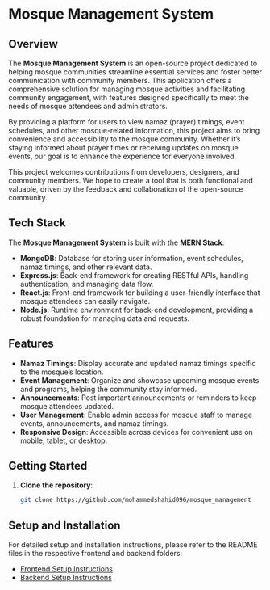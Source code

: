# Mosque Management System

## Overview

The **Mosque Management System** is an open-source project dedicated to helping mosque communities streamline essential services and foster better communication with community members. This application offers a comprehensive solution for managing mosque activities and facilitating community engagement, with features designed specifically to meet the needs of mosque attendees and administrators.

By providing a platform for users to view namaz (prayer) timings, event schedules, and other mosque-related information, this project aims to bring convenience and accessibility to the mosque community. Whether it’s staying informed about prayer times or receiving updates on mosque events, our goal is to enhance the experience for everyone involved.

This project welcomes contributions from developers, designers, and community members. We hope to create a tool that is both functional and valuable, driven by the feedback and collaboration of the open-source community.

## Tech Stack

The **Mosque Management System** is built with the **MERN Stack**:

- **MongoDB**: Database for storing user information, event schedules, namaz timings, and other relevant data.
- **Express.js**: Back-end framework for creating RESTful APIs, handling authentication, and managing data flow.
- **React.js**: Front-end framework for building a user-friendly interface that mosque attendees can easily navigate.
- **Node.js**: Runtime environment for back-end development, providing a robust foundation for managing data and requests.

## Features

- **Namaz Timings**: Display accurate and updated namaz timings specific to the mosque’s location.
- **Event Management**: Organize and showcase upcoming mosque events and programs, helping the community stay informed.
- **Announcements**: Post important announcements or reminders to keep mosque attendees updated.
- **User Management**: Enable admin access for mosque staff to manage events, announcements, and namaz timings.
- **Responsive Design**: Accessible across devices for convenient use on mobile, tablet, or desktop.

## Getting Started

1. **Clone the repository**:
   ```bash
   git clone https://github.com/mohammedshahid096/mosque_management
   ```

## Setup and Installation

For detailed setup and installation instructions, please refer to the README files in the respective frontend and backend folders:

- [Frontend Setup Instructions](./frontend/README.md)
- [Backend Setup Instructions](./Backend/README.md)
